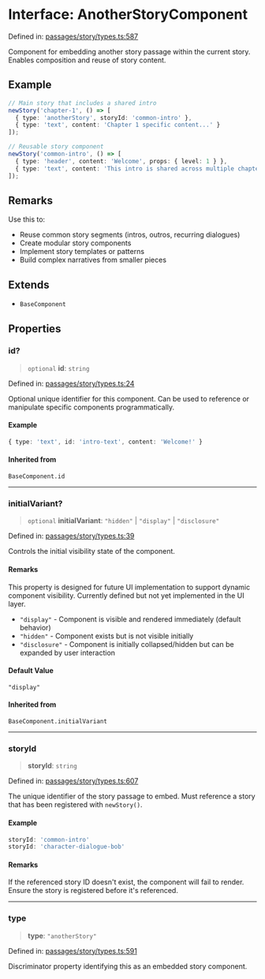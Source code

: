 # Interface: AnotherStoryComponent

Defined in: [passages/story/types.ts:587](https://github.com/laruss/react-text-game/blob/56d052e07c46af6beb5ea69677296eefae694e61/packages/core/src/passages/story/types.ts#L587)

Component for embedding another story passage within the current story.
Enables composition and reuse of story content.

## Example

```typescript
// Main story that includes a shared intro
newStory('chapter-1', () => [
  { type: 'anotherStory', storyId: 'common-intro' },
  { type: 'text', content: 'Chapter 1 specific content...' }
]);

// Reusable story component
newStory('common-intro', () => [
  { type: 'header', content: 'Welcome', props: { level: 1 } },
  { type: 'text', content: 'This intro is shared across multiple chapters.' }
]);
```

## Remarks

Use this to:
- Reuse common story segments (intros, outros, recurring dialogues)
- Create modular story components
- Implement story templates or patterns
- Build complex narratives from smaller pieces

## Extends

- `BaseComponent`

## Properties

### id?

> `optional` **id**: `string`

Defined in: [passages/story/types.ts:24](https://github.com/laruss/react-text-game/blob/56d052e07c46af6beb5ea69677296eefae694e61/packages/core/src/passages/story/types.ts#L24)

Optional unique identifier for this component.
Can be used to reference or manipulate specific components programmatically.

#### Example

```typescript
{ type: 'text', id: 'intro-text', content: 'Welcome!' }
```

#### Inherited from

`BaseComponent.id`

***

### initialVariant?

> `optional` **initialVariant**: `"hidden"` \| `"display"` \| `"disclosure"`

Defined in: [passages/story/types.ts:39](https://github.com/laruss/react-text-game/blob/56d052e07c46af6beb5ea69677296eefae694e61/packages/core/src/passages/story/types.ts#L39)

Controls the initial visibility state of the component.

#### Remarks

This property is designed for future UI implementation to support dynamic component visibility.
Currently defined but not yet implemented in the UI layer.

- `"display"` - Component is visible and rendered immediately (default behavior)
- `"hidden"` - Component exists but is not visible initially
- `"disclosure"` - Component is initially collapsed/hidden but can be expanded by user interaction

#### Default Value

`"display"`

#### Inherited from

`BaseComponent.initialVariant`

***

### storyId

> **storyId**: `string`

Defined in: [passages/story/types.ts:607](https://github.com/laruss/react-text-game/blob/56d052e07c46af6beb5ea69677296eefae694e61/packages/core/src/passages/story/types.ts#L607)

The unique identifier of the story passage to embed.
Must reference a story that has been registered with `newStory()`.

#### Example

```typescript
storyId: 'common-intro'
storyId: 'character-dialogue-bob'
```

#### Remarks

If the referenced story ID doesn't exist, the component will fail to render.
Ensure the story is registered before it's referenced.

***

### type

> **type**: `"anotherStory"`

Defined in: [passages/story/types.ts:591](https://github.com/laruss/react-text-game/blob/56d052e07c46af6beb5ea69677296eefae694e61/packages/core/src/passages/story/types.ts#L591)

Discriminator property identifying this as an embedded story component.
